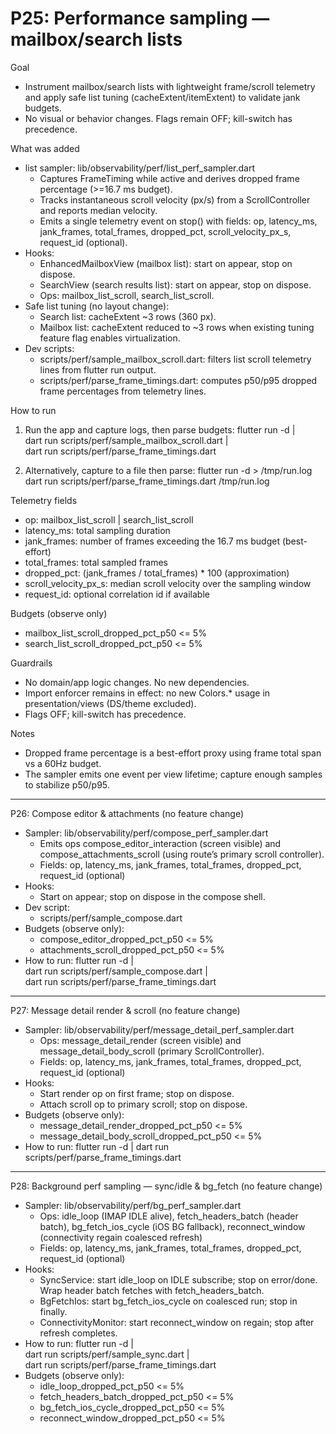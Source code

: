 # P25: Performance sampling — mailbox/search lists

Goal
- Instrument mailbox/search lists with lightweight frame/scroll telemetry and apply safe list tuning (cacheExtent/itemExtent) to validate jank budgets.
- No visual or behavior changes. Flags remain OFF; kill-switch has precedence.

What was added
- list sampler: lib/observability/perf/list_perf_sampler.dart
  - Captures FrameTiming while active and derives dropped frame percentage (>=16.7 ms budget).
  - Tracks instantaneous scroll velocity (px/s) from a ScrollController and reports median velocity.
  - Emits a single telemetry event on stop() with fields: op, latency_ms, jank_frames, total_frames, dropped_pct, scroll_velocity_px_s, request_id (optional).
- Hooks:
  - EnhancedMailboxView (mailbox list): start on appear, stop on dispose.
  - SearchView (search results list): start on appear, stop on dispose.
  - Ops: mailbox_list_scroll, search_list_scroll.
- Safe list tuning (no layout change):
  - Search list: cacheExtent ~3 rows (360 px).
  - Mailbox list: cacheExtent reduced to ~3 rows when existing tuning feature flag enables virtualization.
- Dev scripts:
  - scripts/perf/sample_mailbox_scroll.dart: filters list scroll telemetry lines from flutter run output.
  - scripts/perf/parse_frame_timings.dart: computes p50/p95 dropped frame percentages from telemetry lines.

How to run
1) Run the app and capture logs, then parse budgets:
   flutter run -d <device> | \
     dart run scripts/perf/sample_mailbox_scroll.dart | \
     dart run scripts/perf/parse_frame_timings.dart

2) Alternatively, capture to a file then parse:
   flutter run -d <device> > /tmp/run.log
   dart run scripts/perf/parse_frame_timings.dart /tmp/run.log

Telemetry fields
- op: mailbox_list_scroll | search_list_scroll
- latency_ms: total sampling duration
- jank_frames: number of frames exceeding the 16.7 ms budget (best-effort)
- total_frames: total sampled frames
- dropped_pct: (jank_frames / total_frames) * 100 (approximation)
- scroll_velocity_px_s: median scroll velocity over the sampling window
- request_id: optional correlation id if available

Budgets (observe only)
- mailbox_list_scroll_dropped_pct_p50 <= 5%
- search_list_scroll_dropped_pct_p50 <= 5%

Guardrails
- No domain/app logic changes. No new dependencies.
- Import enforcer remains in effect: no new Colors.* usage in presentation/views (DS/theme excluded).
- Flags OFF; kill-switch has precedence.

Notes
- Dropped frame percentage is a best-effort proxy using frame total span vs a 60Hz budget.
- The sampler emits one event per view lifetime; capture enough samples to stabilize p50/p95.

---

P26: Compose editor & attachments (no feature change)
- Sampler: lib/observability/perf/compose_perf_sampler.dart
  - Emits ops compose_editor_interaction (screen visible) and compose_attachments_scroll (using route’s primary scroll controller).
  - Fields: op, latency_ms, jank_frames, total_frames, dropped_pct, request_id (optional)
- Hooks:
  - Start on appear; stop on dispose in the compose shell.
- Dev script:
  - scripts/perf/sample_compose.dart
- Budgets (observe only):
  - compose_editor_dropped_pct_p50 <= 5%
  - attachments_scroll_dropped_pct_p50 <= 5%
- How to run:
  flutter run -d <device> | \
    dart run scripts/perf/sample_compose.dart | \
    dart run scripts/perf/parse_frame_timings.dart

---

P27: Message detail render & scroll (no feature change)
- Sampler: lib/observability/perf/message_detail_perf_sampler.dart
  - Ops: message_detail_render (screen visible) and message_detail_body_scroll (primary ScrollController).
  - Fields: op, latency_ms, jank_frames, total_frames, dropped_pct, request_id (optional)
- Hooks:
  - Start render op on first frame; stop on dispose.
  - Attach scroll op to primary scroll; stop on dispose.
- Budgets (observe only):
  - message_detail_render_dropped_pct_p50 <= 5%
  - message_detail_body_scroll_dropped_pct_p50 <= 5%
- How to run:
  flutter run -d <device> | dart run scripts/perf/parse_frame_timings.dart

---

P28: Background perf sampling — sync/idle & bg_fetch (no feature change)
- Sampler: lib/observability/perf/bg_perf_sampler.dart
  - Ops: idle_loop (IMAP IDLE alive), fetch_headers_batch (header batch), bg_fetch_ios_cycle (iOS BG fallback), reconnect_window (connectivity regain coalesced refresh)
  - Fields: op, latency_ms, jank_frames, total_frames, dropped_pct, request_id (optional)
- Hooks:
  - SyncService: start idle_loop on IDLE subscribe; stop on error/done. Wrap header batch fetches with fetch_headers_batch.
  - BgFetchIos: start bg_fetch_ios_cycle on coalesced run; stop in finally.
  - ConnectivityMonitor: start reconnect_window on regain; stop after refresh completes.
- How to run:
  flutter run -d <device> | \
    dart run scripts/perf/sample_sync.dart | \
    dart run scripts/perf/parse_frame_timings.dart
- Budgets (observe only):
  - idle_loop_dropped_pct_p50 <= 5%
  - fetch_headers_batch_dropped_pct_p50 <= 5%
  - bg_fetch_ios_cycle_dropped_pct_p50 <= 5%
  - reconnect_window_dropped_pct_p50 <= 5%

